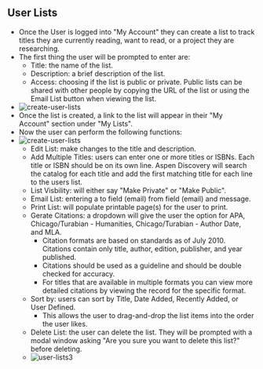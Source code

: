 ## User Lists
- Once the User is logged into "My Account" they can create a list to track titles they are currently reading, want to read, or a project they are researching. 
- The first thing the user will be prompted to enter are: 
  - Title: the name of the list.
  - Description: a brief description of the list.
  - Access: choosing if the list is public or private. Public lists can be shared with other people by copying the URL of the list or using the Email List button when viewing the list.
- ![create-user-lists](/manual/images/create-user-lists.png)
- Once the list is created, a link to the list will appear in their "My Account" section under "My Lists".
- Now the user can perform the following functions:
- ![create-user-lists](/manual/images/create-user-lists2.png)
  - Edit List: make changes to the title and description. 
  - Add Multiple Titles: users can enter one or more titles or ISBNs. Each title or ISBN should be on its own line. Aspen Discovery will search the catalog for each title and add the first matching title for each line to the users list.
  - List Visbility: will either say "Make Private" or "Make Public".
  - Email List: entering a to field (email) from field (email) and message.
  - Print List: will populate printable page(s) for the user to print. 
  - Gerate Citations: a dropdown will give the user the option for APA, Chicago/Turabian - Humanities, Chicago/Turabian - Author Date, and MLA.
    - Citation formats are based on standards as of July 2010. Citations contain only title, author, edition, publisher, and year published. 
    - Citations should be used as a guideline and should be double checked for accuracy. 
    - For titles that are available in multiple formats you can view more detailed citations by viewing the record for the specific format.
  - Sort by: users can sort by Title, Date Added, Recently Added, or User Defined. 
    - This allows the user to drag-and-drop the list items into the order the user likes.
  - Delete List: the user can delete the list. They will be prompted with a modal window asking "Are you sure you want to delete this list?" before deleting. 
  - ![user-lists3](/manual/images/user-lists3.png)
